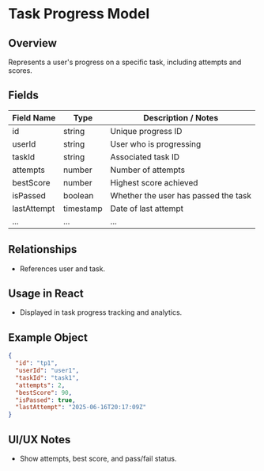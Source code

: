 # Task Progress Model

## Overview

Represents a user's progress on a specific task, including attempts and scores.

## Fields

| Field Name  | Type      | Description / Notes                  |
| ----------- | --------- | ------------------------------------ |
| id          | string    | Unique progress ID                   |
| userId      | string    | User who is progressing              |
| taskId      | string    | Associated task ID                   |
| attempts    | number    | Number of attempts                   |
| bestScore   | number    | Highest score achieved               |
| isPassed    | boolean   | Whether the user has passed the task |
| lastAttempt | timestamp | Date of last attempt                 |
| ...         | ...       | ...                                  |

## Relationships

- References user and task.

## Usage in React

- Displayed in task progress tracking and analytics.

## Example Object

```json
{
  "id": "tp1",
  "userId": "user1",
  "taskId": "task1",
  "attempts": 2,
  "bestScore": 90,
  "isPassed": true,
  "lastAttempt": "2025-06-16T20:17:09Z"
}
```

## UI/UX Notes

- Show attempts, best score, and pass/fail status.
